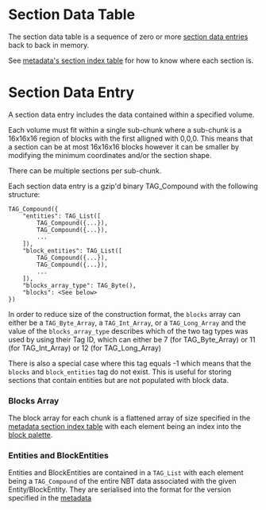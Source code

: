 # Section Data Table

The section data table is a sequence of zero or more [section data entries](section_data_table.md#section-data-entry) back to back in memory.

See [metadata's section index table](metadata.md#section-index-table) for how to know where each section is.

# Section Data Entry

A section data entry includes the data contained within a specified volume.

Each volume must fit within a single sub-chunk where a sub-chunk is a 16x16x16 region of blocks with the first alligned with 0,0,0. This means that a section can be at most 16x16x16 blocks however it can be smaller by modifying the minimum coordinates and/or the section shape.

There can be multiple sections per sub-chunk.

Each section data entry is a gzip'd binary TAG_Compound with the following structure:

    TAG_Compound({
        "entities": TAG_List([
            TAG_Compound({...}),
            TAG_Compound({...}),
            ...
        ]),
        "block_entities": TAG_List([
            TAG_Compound({...}),
            TAG_Compound({...}),
            ...
        ]),
        "blocks_array_type": TAG_Byte(),
        "blocks": <See below>
    })

In order to reduce size of the construction format, the `blocks` array can either be a `TAG_Byte_Array`, a `TAG_Int_Array`,
or a `TAG_Long_Array` and the value of the `blocks_array_type` describes which of the two tag types was used by using their 
Tag ID, which can either be  7 (for TAG_Byte_Array) or 11 (for TAG_Int_Array) or 12 (for TAG_Long_Array)

There is also a special case where this tag equals -1 which means that the `blocks` and `block_entities` tag do not exist. This is useful for storing sections that contain entities but are not populated with block data.

### Blocks Array
The block array for each chunk is a flattened array of size specified in the [metadata section index table](metadata.md#section-index-table) with each element being an index into the [block palette](metadata.md#block-palette).

### Entities and BlockEntities
Entities and BlockEntities are contained in a `TAG_List` with each element being a `TAG_Compound` of the entire NBT data associated with the given Entity/BlockEntity. They are serialised into the format for the version specified in the [metadata](metadata.md#export-version)
